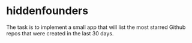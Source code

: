 # hiddenfounders
The task is to implement a small app that will list the most starred Github repos that were created in the last 30 days.
